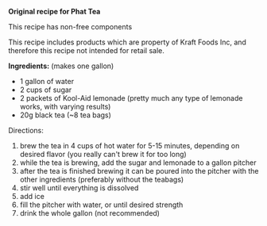 **Original recipe for Phat Tea**

 This recipe has non-free components

 This recipe includes products which
are property of Kraft Foods Inc, and 
therefore this recipe not intended for 
retail sale.

**Ingredients:** (makes one gallon)

* 1 gallon of water
* 2 cups of sugar
* 2 packets of Kool-Aid lemonade (pretty
much any type of lemonade works, with 
varying results)
* 20g black tea (~8 tea bags)

Directions:

  1. brew the tea in 4 cups of hot water for
5-15 minutes, depending on desired flavor
(you really can't brew it for too long)
  2. while the tea is brewing, add the sugar
and lemonade to a gallon pitcher
  3. after the tea is finished brewing it can
be poured into the pitcher with the other
ingredients (preferably without the teabags)
  4. stir well until everything is dissolved
  5. add ice
  6. fill the pitcher with water, or until
desired strength 
  7. drink the whole gallon (not recommended)
